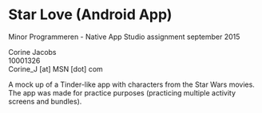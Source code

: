 # Star Love (Android App)
Minor Programmeren - Native App Studio assignment september 2015

Corine Jacobs  
10001326  
Corine_J [at] MSN [dot] com  

A mock up of a Tinder-like app with characters from the Star Wars movies.
The app was made for practice purposes (practicing multiple activity screens and bundles).
